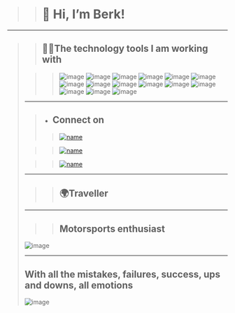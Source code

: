 <html>
<body>
 
  >>  <h1> 👋  Hi, I’m Berk! </h1>

--- 

 >>   <h2>👨‍💻The technology tools I am working with</h2

>>![image](https://img.shields.io/badge/Java-ED8B00?style=for-the-badge&logo=java&logoColor=white)
![image](https://img.shields.io/badge/JavaScript-323330?style=for-the-badge&logo=javascript&logoColor=F7DF1E)
![image](https://img.shields.io/badge/Spring-6DB33F?style=for-the-badge&logo=spring&logoColor=white)
![image](https://img.shields.io/badge/Spring_Boot-F2F4F9?style=for-the-badge&logo=spring-boot)
![image](https://img.shields.io/badge/Node.js-339933?style=for-the-badge&logo=nodedotjs&logoColor=white)
![image](https://img.shields.io/badge/Docker-2CA5E0?style=for-the-badge&logo=docker&logoColor=white)
 ![image](https://img.shields.io/badge/JWT-000000?style=for-the-badge&logo=JSON%20web%20tokens&logoColor=white)
![image](https://img.shields.io/badge/kubernetes-326ce5.svg?&style=for-the-badge&logo=kubernetes&logoColor=white)
![image](https://img.shields.io/badge/MongoDB-white?style=for-the-badge&logo=mongodb&logoColor=4EA94B)
![image](https://img.shields.io/badge/MySQL-005C84?style=for-the-badge&logo=mysql&logoColor=white)
![image](https://img.shields.io/badge/PostgreSQL-316192?style=for-the-badge&logo=postgresql&logoColor=white)
![image](https://img.shields.io/badge/Git-F05032?style=for-the-badge&logo=git&logoColor=white)
![image](https://img.shields.io/badge/Junit5-25A162?style=for-the-badge&logo=junit5&logoColor=white)
![image](https://img.shields.io/badge/Postman-FF6C37?style=for-the-badge&logo=Postman&logoColor=white)
![image](https://img.shields.io/badge/apache_maven-C71A36?style=for-the-badge&logo=apachemaven&logoColor=white)

---
  
 > *  <h2>Connect on</h2>    
  >> [![name](https://img.shields.io/badge/LinkedIn-0077B5?style=for-the-badge&logo=linkedin&logoColor=white)](https://www.linkedin.com/in/berkdelibalta/)
 
  >> [![name](https://img.shields.io/badge/GitHub-100000?style=for-the-badge&logo=github&logoColor=white)](https://github.com/BerkDelibalta) 

  >> [![name](https://img.shields.io/badge/-Hackerrank-2EC866?style=for-the-badge&logo=HackerRank&logoColor=white)](https://www.hackerrank.com/berkdelibalta)

---
 >>  <h2>🌍Traveller</h2>

---

  >> <h2>Motorsports enthusiast</h2>  
 
  ![image](https://upload.wikimedia.org/wikipedia/en/d/df/Aston_Martin_F1.svg)
 

---
<!---
BerkDelibalta/BerkDelibalta is a ✨ special ✨ repository because its `README.md` (this file) appears on your GitHub profile.
You can click the Preview link to take a look at your changes.
--->

 <h2>With all the mistakes, failures, success, ups and downs, all emotions</h2>
 
 ![image](https://64.media.tumblr.com/ab3dc7056119f910eacecdc517971e85/3d4efcdcafd24e6a-c5/s500x750/70fa51a14000436d7b6d03163c72b6e0b6e5faa0.gifv) 

 
</body>
</html>
